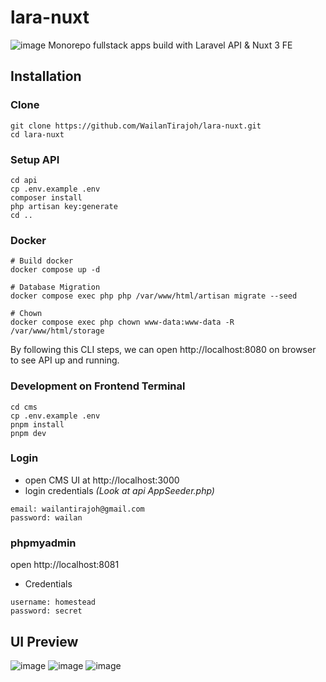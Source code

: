 # lara-nuxt
![image](https://github.com/WailanTirajoh/lara-nuxt/assets/53980548/ab4f28fc-ee63-47d8-aa13-f719544057e1)
Monorepo fullstack apps build with Laravel API & Nuxt 3 FE

## Installation
### Clone
```
git clone https://github.com/WailanTirajoh/lara-nuxt.git
cd lara-nuxt
```
### Setup API
```
cd api
cp .env.example .env
composer install
php artisan key:generate
cd ..
```
### Docker
```
# Build docker
docker compose up -d

# Database Migration
docker compose exec php php /var/www/html/artisan migrate --seed

# Chown
docker compose exec php chown www-data:www-data -R /var/www/html/storage
```

By following this CLI steps, we can open http://localhost:8080 on browser to see API up and running.

### Development on Frontend Terminal
```
cd cms
cp .env.example .env
pnpm install
pnpm dev
```

### Login
- open CMS UI at http://localhost:3000
- login credentials _(Look at api AppSeeder.php)_
```
email: wailantirajoh@gmail.com
password: wailan
```

### phpmyadmin
open http://localhost:8081
- Credentials
```
username: homestead
password: secret
```

## UI Preview
![image](https://github.com/WailanTirajoh/lara-nuxt/assets/53980548/22281f0b-608e-4767-91fd-b86c6f4ef548)
![image](https://github.com/WailanTirajoh/lara-nuxt/assets/53980548/d7955974-dbf5-4c48-afdd-c064c260d04f)
![image](https://github.com/WailanTirajoh/lara-nuxt/assets/53980548/382bcdaa-792b-4764-b692-99c938e127fb)
